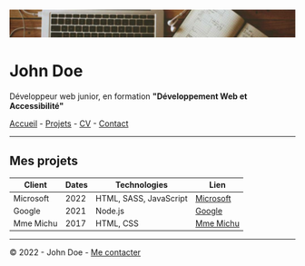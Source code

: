![Bannière](image.png)

# John Doe

Développeur web junior, en formation **"Développement Web et Accessibilité"**

[Accueil](/README.md) - [Projets](/projets.md) - [CV](/CV.md) - [Contact](/Contact.md)

---

## Mes projets

| Client      | Dates | Technologies           | Lien                     |
|-------------|-------|------------------------|--------------------------|
| Microsoft   | 2022  | HTML, SASS, JavaScript | [Microsoft](https://microsoft.com) |
| Google      | 2021  | Node.js               | [Google](https://google.com)   |
| Mme Michu   | 2017  | HTML, CSS             | [Mme Michu](https://example.com) |

---

© 2022 - John Doe - [Me contacter](/Contact.md)